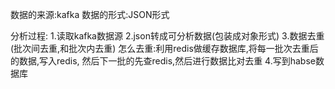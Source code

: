 数据的来源:kafka
数据的形式:JSON形式

分析过程:
    1.读取kafka数据源
    2.json转成可分析数据(包装成对象形式)
    3.数据去重(批次间去重,和批次内去重)
        怎么去重:利用redis做缓存数据库,将每一批次去重后的数据,写入redis,
        然后下一批的先查redis,然后进行数据比对去重
    4.写到habse数据库